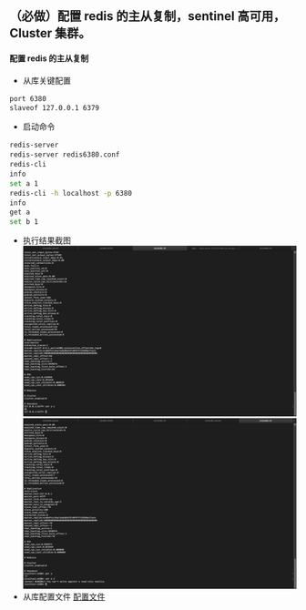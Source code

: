 ## （必做）配置 redis 的主从复制，sentinel 高可用，Cluster 集群。
#### 配置 redis 的主从复制
- 从库关键配置
```bash
port 6380
slaveof 127.0.0.1 6379
```
- 启动命令
```bash
redis-server
redis-server redis6380.conf
redis-cli
info
set a 1
redis-cli -h localhost -p 6380
info
get a
set b 1
```
- 执行结果截图  
![image](https://github.com/gaoliang-dl/JAVA-000/blob/main/Week_12/截屏2021-01-02%20下午11.43.47.png)   
![image](https://github.com/gaoliang-dl/JAVA-000/blob/main/Week_12/截屏2021-01-02%20下午11.44.07.png)   
- 从库配置文件
[配置文件](/redis6380.conf)  
